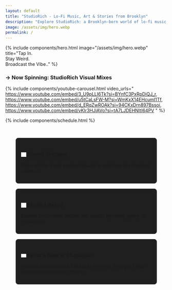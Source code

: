 ```yaml
---
layout: default
title: "StudioRich - Lo-Fi Music, Art & Stories from Brooklyn"
description: "Explore StudioRich: a Brooklyn-born world of lo-fi music, ambient visuals, field recordings, and creative urban storytelling."
image: /assets/img/hero.webp
permalink: /
---
```



{% include components/hero.html 
  image="/assets/img/hero.webp" 
  title="Tap In.<br>Stay Weird.<br>Broadcast the Vibe.." %}

<h3>→ Now Spinning: StudioRich Visual Mixes</h3>

<!-- Stream Banner and Features go here -->
{% include components/youtube-carousel.html video_urls="
https://www.youtube.com/embed/3_U9pLLI6Tk?si=BYnfC3PxRpDiQJ_r, 
https://www.youtube.com/embed/u5tCaLsFW-M?si=WmKxX14EHcumI1Tf,
https://www.youtube.com/embed/d_ERqZwROAk?si=94CKxDrn897Bssoi,
https://www.youtube.com/embed/vKIr3HJiAVo?si=tA7LJDEHNItI64PV
" %}

{% include components/schedule.html %}

<!-- Feature Sections -->
<section class="features">
  <div class="feature">
    <h3>
      <img src="/assets/icons/zenstones.svg" alt="Spa icon" style="width: 1em; vertical-align: middle;" />
      <a href="schedule/sunday">Sound Therapy</a>
    </h3>
    <p>Relax with lo-fi and ambient visuals in real-time spa-inspired scenes.</p>
  </div>
  <div class="feature">
    <h3>
      <img src="/assets/icons/musiclibrary.svg" alt="Music library icon" style="width: 1em; vertical-align: middle;" />
      <a href="/library">Music Library</a>
    </h3>
    <p>Explore our curated archive and search by mood, genre, or visual tone.</p>
  </div>
  <div class="feature">
    <h3>
      <img src="/assets/icons/gamecontroller.svg" alt="Game controller icon" style="width: 1em; vertical-align: middle;" />
      What's New at StudioRich
    </h3>
    <p>Preview a collection of 100 tracks from the Stranger Vibes collection in the music library</p>
  </div>
</section>
<style>
  .stream {
    background: #0A0A0A;
    text-align: center;
    padding: 1.5rem;
  }
  .features {
    display: grid;
    grid-template-columns: repeat(auto-fit, minmax(250px, 1fr));
    gap: 1rem;
    padding: 2rem;
  }
  .feature {
    background: #1f1f1f;
    padding: 1rem;
    border: 1px solid #333;
    border-radius: 8px;
  }

</style>
